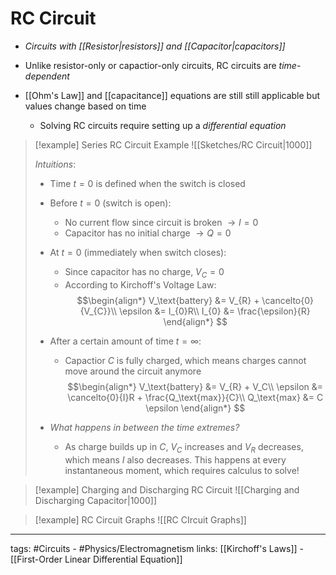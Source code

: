 # RC Circuit
- *Circuits with [[Resistor|resistors]] and [[Capacitor|capacitors]]*

- Unlike resistor-only or capactior-only circuits, RC circuits are *time-dependent*

- [[Ohm's Law]] and [[capacitance]] equations are still still applicable but values change based on time
  
	- Solving RC circuits require setting up a *differential equation*


> [!example] Series RC Circuit Example
> ![[Sketches/RC Circuit|1000]]
> 
> *Intuitions*:
> - Time $t = 0$ is defined when the switch is closed
>
> - Before $t = 0$ (switch is open):
> 	- No current flow since circuit is broken $\rightarrow I = 0$
> 	- Capacitor has no initial charge $\rightarrow Q = 0$
>
> - At $t = 0$ (immediately when switch closes):
> 	- Since capacitor has no charge, $V_{C}= 0$
> 	- According to Kirchoff's Voltage Law:
> 	$$\begin{align*} V_\text{battery} &= V_{R} + \cancelto{0}{V_{C}}\\ \epsilon &= I_{0}R\\ I_{0} &= \frac{\epsilon}{R} \end{align*} $$
> 
>
> - After a certain amount of time $t = \infty$:
> 	- Capactior $C$ is fully charged, which means charges cannot move around the circuit anymore
> 	$$\begin{align*} V_\text{battery} &= V_{R} + V_C\\ \epsilon &= \cancelto{0}{I}R + \frac{Q_\text{max}}{C}\\ Q_\text{max} &= C \epsilon \end{align*} $$
> 
> - *What happens in between the time extremes?*
> 	- As charge builds up in $C$, $V_C$ increases and $V_R$ decreases, which means $I$ also decreases. This happens at every instantaneous moment, which requires calculus to solve!

> [!example] Charging and Discharging RC Circuit
> ![[Charging and Discharging Capacitor|1000]]

> [!example] RC Circuit Graphs
> ![[RC CIrcuit Graphs]]


---
tags: #Circuits - #Physics/Electromagnetism 
links: [[Kirchoff's Laws]] - [[First-Order Linear Differential Equation]]